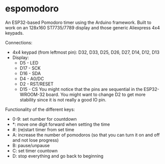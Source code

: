 # espomodoro
An ESP32-based Pomodoro timer using the Arduino framework. Built to work on an 128x160 ST7735/7789 display and those generic Aliexpress 4x4 keypads. 

Connections:
 - 4x4 keypad (from leftmost pin): D32, D33, D25, D26, D27, D14, D12, D13
 - Display:
   - D5   - LED
   - D17  - SCK
   - D16  - SDA
   - D4   - A0/DC
   - D2   - RST/RESET
   - D15  - CS
You might notice that the pins are sequential in the ESP32-WROOM-32 board.
You might want to change D2 to get more stability since it is not really a good IO pin.

Functionality of the different keys:
 - 0-9: set number for countdown
 - *: move one digit forward when setting the time
 - #: (re)start timer from set time
 - A: increase the number of pomodoros (so that you can turn it on and off and not lose progress)
 - B: pause/unpause
 - C: set timer countown
 - D: stop everything and go back to beginning
